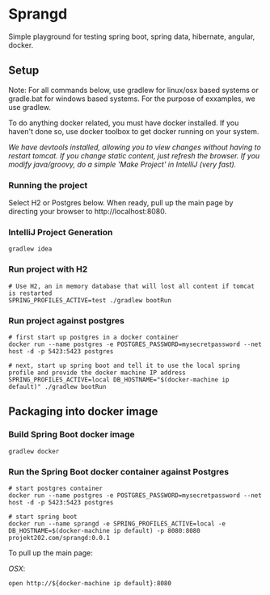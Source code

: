 # Sprangd

Simple playground for testing spring boot, spring data, hibernate, angular, docker.

## Setup

Note:  For all commands below, use gradlew for linux/osx based systems or
gradle.bat for windows based systems.  For the purpose of exxamples, we use
gradlew.

To do anything docker related, you must have docker installed.  If you haven't done so, use
docker toolbox to get docker running on your system.

*We have devtools installed, allowing you to view changes without having
to restart tomcat.  If you change static content, just refresh the browser. If
you modify java/groovy, do a simple 'Make Project' in IntelliJ (very fast).*

### Running the project

Select H2 or Postgres below.  When ready, pull up the main page by directing your browser to http://localhost:8080.

### IntelliJ Project Generation

    gradlew idea

### Run project with H2

    # Use H2, an in memory database that will lost all content if tomcat is restarted
    SPRING_PROFILES_ACTIVE=test ./gradlew bootRun

### Run project against postgres

    # first start up postgres in a docker container
    docker run --name postgres -e POSTGRES_PASSWORD=mysecretpassword --net host -d -p 5423:5423 postgres

    # next, start up spring boot and tell it to use the local spring profile and provide the docker machine IP address
    SPRING_PROFILES_ACTIVE=local DB_HOSTNAME="$(docker-machine ip default)" ./gradlew bootRun

## Packaging into docker image


### Build Spring Boot docker image

    gradlew docker

### Run the Spring Boot docker container against Postgres

    # start postgres container
    docker run --name postgres -e POSTGRES_PASSWORD=mysecretpassword --net host -d -p 5423:5423 postgres

    # start spring boot
    docker run --name sprangd -e SPRING_PROFILES_ACTIVE=local -e DB_HOSTNAME=$(docker-machine ip default) -p 8080:8080 projekt202.com/sprangd:0.0.1

To pull up the main page:

*OSX*:

    open http://${docker-machine ip default}:8080